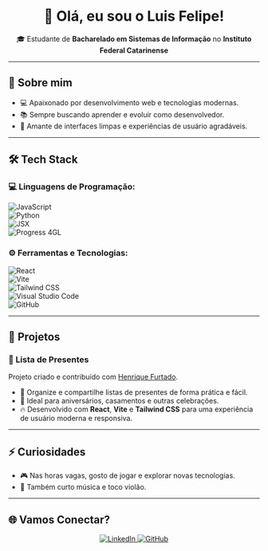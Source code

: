 
<h1 align="center">👋 Olá, eu sou o Luis Felipe!</h1>  
<p align="center">🎓 Estudante de <strong>Bacharelado em Sistemas de Informação</strong> no <strong>Instituto Federal Catarinense</strong></p>  

---

## 🚀 Sobre mim  
- 💻 Apaixonado por desenvolvimento web e tecnologias modernas.  
- 📚 Sempre buscando aprender e evoluir como desenvolvedor.  
- 🎨 Amante de interfaces limpas e experiências de usuário agradáveis.  

---

## 🛠️ Tech Stack  
### 💻 Linguagens de Programação:  
![JavaScript](https://img.shields.io/badge/-JavaScript-F7DF1E?style=for-the-badge&logo=javascript&logoColor=black)  
![Python](https://img.shields.io/badge/-Python-3776AB?style=for-the-badge&logo=python&logoColor=white)  
![JSX](https://img.shields.io/badge/-JSX-61DAFB?style=for-the-badge&logo=react&logoColor=black)  
![Progress 4GL](https://img.shields.io/badge/-Progress%204GL-4C8C3D?style=for-the-badge&logo=progress&logoColor=white)  

### ⚙️ Ferramentas e Tecnologias:  
![React](https://img.shields.io/badge/-React-61DAFB?style=for-the-badge&logo=react&logoColor=black)  
![Vite](https://img.shields.io/badge/-Vite-646CFF?style=for-the-badge&logo=vite&logoColor=white)  
![Tailwind CSS](https://img.shields.io/badge/-Tailwind%20CSS-38B2AC?style=for-the-badge&logo=tailwind-css&logoColor=white)  
![Visual Studio Code](https://img.shields.io/badge/-VSCode-007ACC?style=for-the-badge&logo=visual-studio-code&logoColor=white)  
![GitHub](https://img.shields.io/badge/-GitHub-181717?style=for-the-badge&logo=github&logoColor=white)  

---

## 💼 Projetos  
### 🎁 Lista de Presentes  
Projeto criado e contribuído com [Henrique Furtado](https://www.github.com/henrique-furtado47).  
- 🎉 Organize e compartilhe listas de presentes de forma prática e fácil.  
- 💌 Ideal para aniversários, casamentos e outras celebrações.  
- 🔥 Desenvolvido com **React**, **Vite** e **Tailwind CSS** para uma experiência de usuário moderna e responsiva.  

---

## ⚡ Curiosidades  
- 🎮 Nas horas vagas, gosto de jogar e explorar novas tecnologias.  
- 🎵 Também curto música e toco violão.  

---

## 🌐 Vamos Conectar?  
<p align="center">
  <a href="https://www.linkedin.com/in/luis-felipe-ferreira-da-silva-20b6bb2bb/" target="_blank">
    <img src="https://img.shields.io/badge/-LinkedIn-0077B5?style=for-the-badge&logo=linkedin&logoColor=white" alt="LinkedIn">
  </a>
  <a href="https://github.com/lluissf" target="_blank">
    <img src="https://img.shields.io/badge/-GitHub-181717?style=for-the-badge&logo=github&logoColor=white" alt="GitHub">
  </a>
</p>  
